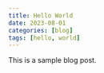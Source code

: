 ```yaml
---
title: Hello World
date: 2023-08-01
categories: [blog]
tags: [hello, world]
---
```


This is a sample blog post.
